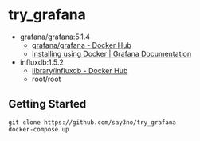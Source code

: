 # try_grafana

 - grafana/grafana:5.1.4
    - [grafana/grafana - Docker Hub](https://hub.docker.com/r/grafana/grafana/tags/)
    - [Installing using Docker | Grafana Documentation](http://docs.grafana.org/installation/docker/)
 - influxdb:1.5.2
    - [library/influxdb - Docker Hub](https://hub.docker.com/_/influxdb/)
    - root/root


## Getting Started

  




```
git clone https://github.com/say3no/try_grafana
docker-compose up
```
